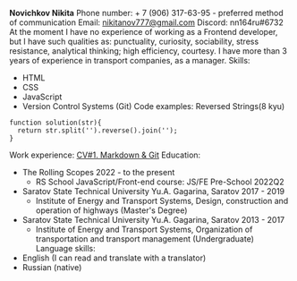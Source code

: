 **Novichkov Nikita**
Phone number: + 7 (906) 317-63-95 - preferred method of communication
Email: nikitanov777@gmail.com
Discord: nn164ru#6732
At the moment I have no experience of working as a Frontend developer, but I have such qualities as: punctuality, curiosity, sociability, stress resistance, analytical thinking; high efficiency, courtesy.
I have more than 3 years of experience in transport companies, as a manager.
Skills:
* HTML
* CSS
* JavaScript
* Version Control Systems (Git)
Code examples:
Reversed Strings(8 kyu)
```
function solution(str){
  return str.split('').reverse().join('');  
}
``` 
Work experience:
[CV#1. Markdown & Git](https://nn164ru.github.io/rsschool-cv/cv "Markdown & Git")
Education:
* The Rolling Scopes 2022 - to the present
    * RS School JavaScript/Front-end course: JS/FE Pre-School 2022Q2 
* Saratov State Technical University Yu.A. Gagarina, Saratov 2017 - 2019
    * Institute of Energy and Transport Systems, Design, construction and operation of highways (Master's Degree)
* Saratov State Technical University Yu.A. Gagarina, Saratov 2013 - 2017
    * Institute of Energy and Transport Systems, Organization of transportation and transport management (Undergraduate)
Language skills:
* English (I can read and translate with a translator)
* Russian (native)